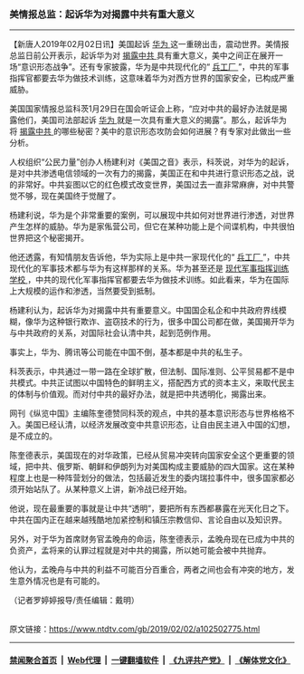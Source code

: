 ### 美情报总监：起诉华为对揭露中共有重大意义
------------------------

<div class="post_content">
 <p>
  【新唐人2019年02月02日讯】美国起诉
  <a href="https://www.ntdtv.com/gb/华为.htm">
   华为
  </a>
  这一重磅出击，震动世界。美情报总监日前公开表示，起诉华为对
  <a href="https://www.ntdtv.com/gb/揭露中共.htm">
   揭露中共
  </a>
  具有重大意义，美中之间正在展开一场“意识形态战争”。还有专家披露，华为是中共现代化的“
  <a href="https://www.ntdtv.com/gb/兵工厂.htm">
   兵工厂
  </a>
  ”，中共的军事指挥官都要去华为做技术训练，这意味着华为对西方世界的国家安全，已构成严重威胁。
 </p>
 <p>
  美国国家情报总监科茨1月29日在国会听证会上称，“应对中共的最好办法就是揭露他们，美国司法部起诉
  <a href="https://www.ntdtv.com/gb/华为.htm">
   华为
  </a>
  就是一次具有重大意义的揭露”。那么，起诉华为将
  <a href="https://www.ntdtv.com/gb/揭露中共.htm">
   揭露中共
  </a>
  的哪些秘密？美中的意识形态攻防会如何进展？有专家对此做出一些分析。
 </p>
 <p>
  人权组织“公民力量”创办人杨建利对《美国之音》表示，科茨说，对华为的起诉，是对中共渗透电信领域的一次有力的揭露，美国正在和中共进行意识形态之战，说的非常好。中共妄图以它的红色模式改变世界，美国过去一直非常麻痹，对中共警觉不够，现在美国终于觉醒了。
 </p>
 <p>
  杨建利说，华为是个非常重要的案例，可以展现中共如何对世界进行渗透，对世界产生怎样的威胁。华为是家俬营公司，但它在某种功能上是个间谍机构，中共很怕世界把这个秘密揭开。
 </p>
 <p>
  他还透露，有知情朋友告诉他，华为实际上是中共一家现代化的“
  <a href="https://www.ntdtv.com/gb/兵工厂.htm">
   兵工厂
  </a>
  ”，中共现代化的军事技术都与华为有这样那样的关系。华为甚至还是
  <a href="https://www.ntdtv.com/gb/现代军事指挥训练学校.htm">
   现代军事指挥训练学校
  </a>
  ，中共的现代化军事指挥官都要去华为做技术训练。如此看来，华为在国际上大规模的运作和渗透，当然要受到抵制。
 </p>
 <p>
  杨建利认为，起诉华为对揭露中共有重要意义。中国国企私企和中共政府界线模糊，像华为这种银行欺诈、盗窃技术的行为，很多中国公司都在做，美国揭开华为与中共政府的关系，对国际社会认清中共，起到范例作用。
 </p>
 <p>
  事实上，华为、腾讯等公司能在中国不倒，基本都是中共的私生子。
 </p>
 <p>
  科茨表示，中共通过一带一路在全球扩散，但法制、国际准则、公平贸易都不是中共模式。中共正试图以中国特色的鲜明主义，搭配西方式的资本主义，来取代民主的体制与价值观。而对付中共的最好办法，就是把中共透明化，揭露出来。
 </p>
 <p>
  网刊《纵览中国》主编陈奎德赞同科茨的观点，中共的基本意识形态与世界格格不入。美国已经认清，以经济发展改变中共意识形态，让自由民主进入中国的幻想，是不成立的。
 </p>
 <p>
  陈奎德表示，美国现在的对华政策，已经从贸易冲突转向国家安全这个更重要的领域，把中共、俄罗斯、朝鲜和伊朗列为对美国构成主要威胁的四大国家。这在某种程度上也是一种阵营划分的做法，包括最近发生的委内瑞拉事件中，很多国家都必须开始站队了。从某种意义上讲，新冷战已经开始。
 </p>
 <p>
  他说，现在最重要的事就是让中共“透明”，要把所有东西都暴露在光天化日之下。中共在国内正在越来越残酷地加紧控制和镇压宗教信仰、言论自由以及知识界。
 </p>
 <p>
  另外，对于华为首席财务官孟晚舟的命运，陈奎德表示，孟晚舟现在已成为中共的负资产，孟将来的认罪过程就是对中共的揭露，所以她可能会被中共抛弃。
 </p>
 <p>
  他认为，孟晚舟与中共的利益不可能百分百重合，两者之间也会有冲突的地方，发生意外情况也是有可能的。
 </p>
 <p>
  （记者罗婷婷报导/责任编辑：戴明）
 </p>
 <div class="single_ad">
 </div>
</div>

<br/>原文链接：https://www.ntdtv.com/gb/2019/02/02/a102502775.html


------------------------
#### [禁闻聚合首页](https://github.com/gfw-breaker/banned-news/blob/master/README.md) &nbsp;|&nbsp; [Web代理](https://github.com/gfw-breaker/open-proxy/blob/master/README.md) &nbsp;|&nbsp; [一键翻墙软件](https://github.com/gfw-breaker/nogfw/blob/master/README.md) &nbsp;|&nbsp; [《九评共产党》](https://github.com/gfw-breaker/9ping.md/blob/master/README.md#九评之一评共产党是什么) &nbsp;|&nbsp; [《解体党文化》](https://github.com/gfw-breaker/jtdwh.md/blob/master/README.md#绪论)